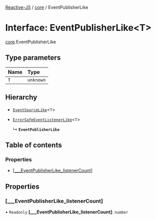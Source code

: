 [Reactive-JS](../README.md) / [core](../modules/core.md) / EventPublisherLike

# Interface: EventPublisherLike<T\>

[core](../modules/core.md).EventPublisherLike

## Type parameters

| Name | Type |
| :------ | :------ |
| `T` | `unknown` |

## Hierarchy

- [`EventSourceLike`](core.EventSourceLike.md)<`T`\>

- [`ErrorSafeEventListenerLike`](core.ErrorSafeEventListenerLike.md)<`T`\>

  ↳ **`EventPublisherLike`**

## Table of contents

### Properties

- [[\_\_\_EventPublisherLike\_listenerCount]](core.EventPublisherLike.md#[___eventpublisherlike_listenercount])

## Properties

### [\_\_\_EventPublisherLike\_listenerCount]

• `Readonly` **[\_\_\_EventPublisherLike\_listenerCount]**: `number`
